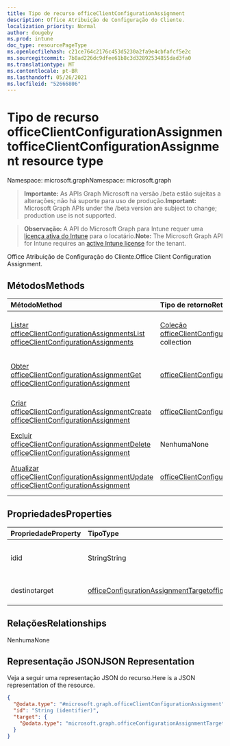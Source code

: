 ```yaml
---
title: Tipo de recurso officeClientConfigurationAssignment
description: Office Atribuição de Configuração do Cliente.
localization_priority: Normal
author: dougeby
ms.prod: intune
doc_type: resourcePageType
ms.openlocfilehash: c21ce764c2176c453d5230a2fa9e4cbfafcf5e2c
ms.sourcegitcommit: 7b8ad226dc9dfee61b8c3d32892534855dad3fa0
ms.translationtype: MT
ms.contentlocale: pt-BR
ms.lasthandoff: 05/26/2021
ms.locfileid: "52666806"
---
```

# <a name="officeclientconfigurationassignment-resource-type"></a><span data-ttu-id="89192-103">Tipo de recurso officeClientConfigurationAssignment</span><span class="sxs-lookup"><span data-stu-id="89192-103">officeClientConfigurationAssignment resource type</span></span>

<span data-ttu-id="89192-104">Namespace: microsoft.graph</span><span class="sxs-lookup"><span data-stu-id="89192-104">Namespace: microsoft.graph</span></span>

> <span data-ttu-id="89192-105">**Importante:** As APIs Graph Microsoft na versão /beta estão sujeitas a alterações; não há suporte para uso de produção.</span><span class="sxs-lookup"><span data-stu-id="89192-105">**Important:** Microsoft Graph APIs under the /beta version are subject to change; production use is not supported.</span></span>

> <span data-ttu-id="89192-106">**Observação:** A API do Microsoft Graph para Intune requer uma [licença ativa do Intune](https://go.microsoft.com/fwlink/?linkid=839381) para o locatário.</span><span class="sxs-lookup"><span data-stu-id="89192-106">**Note:** The Microsoft Graph API for Intune requires an [active Intune license](https://go.microsoft.com/fwlink/?linkid=839381) for the tenant.</span></span>

<span data-ttu-id="89192-107">Office Atribuição de Configuração do Cliente.</span><span class="sxs-lookup"><span data-stu-id="89192-107">Office Client Configuration Assignment.</span></span>

## <a name="methods"></a><span data-ttu-id="89192-108">Métodos</span><span class="sxs-lookup"><span data-stu-id="89192-108">Methods</span></span>
|<span data-ttu-id="89192-109">Método</span><span class="sxs-lookup"><span data-stu-id="89192-109">Method</span></span>|<span data-ttu-id="89192-110">Tipo de retorno</span><span class="sxs-lookup"><span data-stu-id="89192-110">Return Type</span></span>|<span data-ttu-id="89192-111">Descrição</span><span class="sxs-lookup"><span data-stu-id="89192-111">Description</span></span>|
|:---|:---|:---|
|[<span data-ttu-id="89192-112">Listar officeClientConfigurationAssignments</span><span class="sxs-lookup"><span data-stu-id="89192-112">List officeClientConfigurationAssignments</span></span>](../api/intune-cirrus-officeclientconfigurationassignment-list.md)|<span data-ttu-id="89192-113">[Coleção officeClientConfigurationAssignment](../resources/intune-cirrus-officeclientconfigurationassignment.md)</span><span class="sxs-lookup"><span data-stu-id="89192-113">[officeClientConfigurationAssignment](../resources/intune-cirrus-officeclientconfigurationassignment.md) collection</span></span>|<span data-ttu-id="89192-114">Listar propriedades e relações dos [objetos officeClientConfigurationAssignment.](../resources/intune-cirrus-officeclientconfigurationassignment.md)</span><span class="sxs-lookup"><span data-stu-id="89192-114">List properties and relationships of the [officeClientConfigurationAssignment](../resources/intune-cirrus-officeclientconfigurationassignment.md) objects.</span></span>|
|[<span data-ttu-id="89192-115">Obter officeClientConfigurationAssignment</span><span class="sxs-lookup"><span data-stu-id="89192-115">Get officeClientConfigurationAssignment</span></span>](../api/intune-cirrus-officeclientconfigurationassignment-get.md)|[<span data-ttu-id="89192-116">officeClientConfigurationAssignment</span><span class="sxs-lookup"><span data-stu-id="89192-116">officeClientConfigurationAssignment</span></span>](../resources/intune-cirrus-officeclientconfigurationassignment.md)|<span data-ttu-id="89192-117">Leia propriedades e relações do [objeto officeClientConfigurationAssignment.](../resources/intune-cirrus-officeclientconfigurationassignment.md)</span><span class="sxs-lookup"><span data-stu-id="89192-117">Read properties and relationships of the [officeClientConfigurationAssignment](../resources/intune-cirrus-officeclientconfigurationassignment.md) object.</span></span>|
|[<span data-ttu-id="89192-118">Criar officeClientConfigurationAssignment</span><span class="sxs-lookup"><span data-stu-id="89192-118">Create officeClientConfigurationAssignment</span></span>](../api/intune-cirrus-officeclientconfigurationassignment-create.md)|[<span data-ttu-id="89192-119">officeClientConfigurationAssignment</span><span class="sxs-lookup"><span data-stu-id="89192-119">officeClientConfigurationAssignment</span></span>](../resources/intune-cirrus-officeclientconfigurationassignment.md)|<span data-ttu-id="89192-120">Crie um novo [objeto officeClientConfigurationAssignment.](../resources/intune-cirrus-officeclientconfigurationassignment.md)</span><span class="sxs-lookup"><span data-stu-id="89192-120">Create a new [officeClientConfigurationAssignment](../resources/intune-cirrus-officeclientconfigurationassignment.md) object.</span></span>|
|[<span data-ttu-id="89192-121">Excluir officeClientConfigurationAssignment</span><span class="sxs-lookup"><span data-stu-id="89192-121">Delete officeClientConfigurationAssignment</span></span>](../api/intune-cirrus-officeclientconfigurationassignment-delete.md)|<span data-ttu-id="89192-122">Nenhuma</span><span class="sxs-lookup"><span data-stu-id="89192-122">None</span></span>|<span data-ttu-id="89192-123">Exclui um [officeClientConfigurationAssignment](../resources/intune-cirrus-officeclientconfigurationassignment.md).</span><span class="sxs-lookup"><span data-stu-id="89192-123">Deletes a [officeClientConfigurationAssignment](../resources/intune-cirrus-officeclientconfigurationassignment.md).</span></span>|
|[<span data-ttu-id="89192-124">Atualizar officeClientConfigurationAssignment</span><span class="sxs-lookup"><span data-stu-id="89192-124">Update officeClientConfigurationAssignment</span></span>](../api/intune-cirrus-officeclientconfigurationassignment-update.md)|[<span data-ttu-id="89192-125">officeClientConfigurationAssignment</span><span class="sxs-lookup"><span data-stu-id="89192-125">officeClientConfigurationAssignment</span></span>](../resources/intune-cirrus-officeclientconfigurationassignment.md)|<span data-ttu-id="89192-126">Atualize as propriedades de um [objeto officeClientConfigurationAssignment.](../resources/intune-cirrus-officeclientconfigurationassignment.md)</span><span class="sxs-lookup"><span data-stu-id="89192-126">Update the properties of a [officeClientConfigurationAssignment](../resources/intune-cirrus-officeclientconfigurationassignment.md) object.</span></span>|

## <a name="properties"></a><span data-ttu-id="89192-127">Propriedades</span><span class="sxs-lookup"><span data-stu-id="89192-127">Properties</span></span>
|<span data-ttu-id="89192-128">Propriedade</span><span class="sxs-lookup"><span data-stu-id="89192-128">Property</span></span>|<span data-ttu-id="89192-129">Tipo</span><span class="sxs-lookup"><span data-stu-id="89192-129">Type</span></span>|<span data-ttu-id="89192-130">Descrição</span><span class="sxs-lookup"><span data-stu-id="89192-130">Description</span></span>|
|:---|:---|:---|
|<span data-ttu-id="89192-131">id</span><span class="sxs-lookup"><span data-stu-id="89192-131">id</span></span>|<span data-ttu-id="89192-132">String</span><span class="sxs-lookup"><span data-stu-id="89192-132">String</span></span>|<span data-ttu-id="89192-133">ID do OfficeConfigurationAssignment.</span><span class="sxs-lookup"><span data-stu-id="89192-133">Id of the OfficeConfigurationAssignment.</span></span>|
|<span data-ttu-id="89192-134">destino</span><span class="sxs-lookup"><span data-stu-id="89192-134">target</span></span>|[<span data-ttu-id="89192-135">officeConfigurationAssignmentTarget</span><span class="sxs-lookup"><span data-stu-id="89192-135">officeConfigurationAssignmentTarget</span></span>](../resources/intune-cirrus-officeconfigurationassignmenttarget.md)|<span data-ttu-id="89192-136">A atribuição de destino definida pelo administrador.</span><span class="sxs-lookup"><span data-stu-id="89192-136">The target assignment defined by the admin.</span></span>|

## <a name="relationships"></a><span data-ttu-id="89192-137">Relações</span><span class="sxs-lookup"><span data-stu-id="89192-137">Relationships</span></span>
<span data-ttu-id="89192-138">Nenhuma</span><span class="sxs-lookup"><span data-stu-id="89192-138">None</span></span>
## <a name="json-representation"></a><span data-ttu-id="89192-139">Representação JSON</span><span class="sxs-lookup"><span data-stu-id="89192-139">JSON Representation</span></span>
<span data-ttu-id="89192-140">Veja a seguir uma representação JSON do recurso.</span><span class="sxs-lookup"><span data-stu-id="89192-140">Here is a JSON representation of the resource.</span></span>
<!-- {
  "blockType": "resource",
  "keyProperty": "id",
  "@odata.type": "microsoft.graph.officeClientConfigurationAssignment"
}
-->
``` json
{
  "@odata.type": "#microsoft.graph.officeClientConfigurationAssignment",
  "id": "String (identifier)",
  "target": {
    "@odata.type": "microsoft.graph.officeConfigurationAssignmentTarget"
  }
}
```




